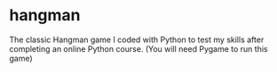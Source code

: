 # hangman
The classic Hangman game I coded with Python to test my skills after completing an online Python course.
(You will need Pygame to run this game)
